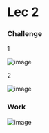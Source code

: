 # Lec 2
### Challenge
1

![image](https://github.com/VandeshSawant/HTML-CSS/assets/102680409/3bae889d-0e4c-4aca-8d6a-f2917ee90e21)

2

![image](https://github.com/VandeshSawant/HTML-CSS/assets/102680409/5db386af-b271-4f25-9629-26cab9d933df)

### Work
![image](https://github.com/VandeshSawant/HTML-CSS/assets/102680409/4ff14986-fa8e-4d25-b1dc-8e4ed82c5064)
